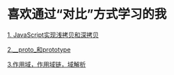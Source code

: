 # 喜欢通过“对比”方式学习的我

[1. JavaScript实现浅拷贝和深拷贝](https://github.com/chenchenyuyu/js-accumulation/issues/1)

[2.__proto_和prototype](http://cychenyu.com/2017/03/18/prototype%EF%BC%88%E6%98%BE%E5%BC%8F%E5%8E%9F%E5%9E%8B%EF%BC%89/)

[3.作用域，作用域链，域解析](http://cychenyu.com/2016/08/18/%E4%BD%9C%E7%94%A8%E5%9F%9F%EF%BC%8C%E4%BD%9C%E7%94%A8%E5%9F%9F%E9%93%BE%EF%BC%8C%E5%9F%9F%E8%A7%A3%E6%9E%90/)
